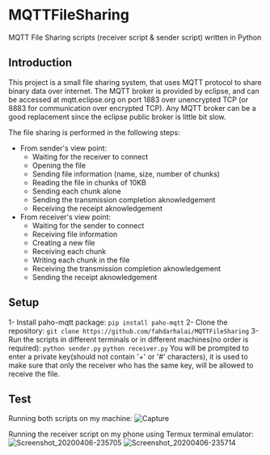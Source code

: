 # MQTTFileSharing
MQTT File Sharing scripts (receiver script &amp; sender script) written in Python

## Introduction
This project is a small file sharing system, that uses MQTT protocol to share binary data over internet. The MQTT broker is provided by eclipse, and can be accessed at mqtt.eclipse.org on port 1883 over unencrypted TCP (or 8883 for communication over encrypted TCP). Any MQTT broker can be a good replacement since the eclipse public broker is little bit slow.

The file sharing is performed in the following steps:
- From sender's view point:
  - Waiting for the receiver to connect
  - Opening the file
  - Sending file information (name, size, number of chunks)
  - Reading the file in chunks of 10KB
  - Sending each chunk alone
  - Sending the transmission completion aknowledgement
  - Receiving the receipt aknowledgement
- From receiver's view point:
  - Waiting for the sender to connect
  - Receiving file information
  - Creating a new file
  - Receiving each chunk
  - Writing each chunk in the file
  - Receiving the transmission completion aknowledgement
  - Sending the receipt aknowledgement
## Setup
1- Install paho-mqtt package:
```pip install paho-mqtt```
2- Clone the repository:
```git clone https://github.com/fahdarhalai/MQTTFileSharing```
3- Run the scripts in different terminals or in different machines(no order is required):
```python sender.py```
```python receiver.py```
You will be prompted to enter a private key(should not contain '+' or '#' characters), it is used to make sure that only the receiver who has the same key, will be allowed to receive the file.
## Test
Running both scripts on my machine:
![Capture](https://user-images.githubusercontent.com/41004675/78612597-a2fef480-7861-11ea-8339-47c7ebfdab35.PNG)

Running the receiver script on my phone using Termux terminal emulator:
![Screenshot_20200406-235705](https://user-images.githubusercontent.com/41004675/78612990-9929c100-7862-11ea-9cfc-b65d0bdbd77d.jpg)
![Screenshot_20200406-235714](https://user-images.githubusercontent.com/41004675/78612996-9dee7500-7862-11ea-93fa-c1677009ea97.jpg)

